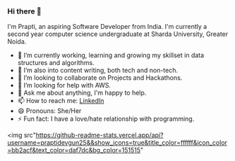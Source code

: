 ### Hi there 👋

I'm Prapti, an aspiring Software Developer from India. I'm currently a second year computer science undergraduate at Sharda University, Greater Noida.


- 🔭 I’m currently working, learning and growing my skillset in data structures and algorithms.
- 🌱 I’m also into content writing, both tech and non-tech.
- 👯 I’m looking to collaborate on Projects and Hackathons.
- 🤔 I’m looking for help with AWS.
- 💬 Ask me about anything, I'm happy to help.
- 📫 How to reach me: [LinkedIn](https://www.linkedin.com/in/prapti-devgun-a7186a200/)
- 😄 Pronouns: She/Her
- ⚡ Fun fact: I have a love/hate relationship with programming.

<img src"https://github-readme-stats.vercel.app/api?username=praptidevgun25&&show_icons=true&title_color=ffffff&icon_color=bb2acf&text_color=daf7dc&bg_color=151515"
